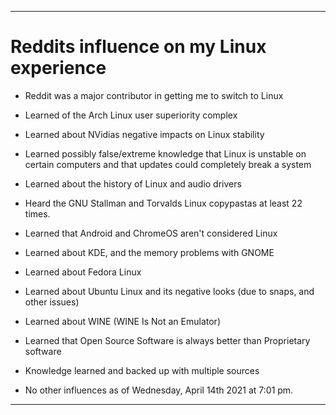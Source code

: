 
***

# Reddits influence on my Linux experience

* Reddit was a major contributor in getting me to switch to Linux

* Learned of the Arch Linux user superiority complex

* Learned about NVidias negative impacts on Linux stability

* Learned possibly false/extreme knowledge that Linux is unstable on certain computers and that updates could completely break a system

* Learned about the history of Linux and audio drivers

* Heard the GNU Stallman and Torvalds Linux copypastas at least 22 times.

* Learned that Android and ChromeOS aren't considered Linux

* Learned about KDE, and the memory problems with GNOME

* Learned about Fedora Linux

* Learned about Ubuntu Linux and its negative looks (due to snaps, and other issues)

* Learned about WINE (WINE Is Not an Emulator)

* Learned that Open Source Software is always better than Proprietary software

* Knowledge learned and backed up with multiple sources

* No other influences as of Wednesday, April 14th 2021 at 7:01 pm.

***
